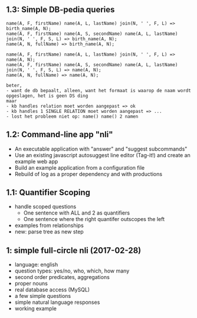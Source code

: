 ## 1.3: Simple DB-pedia queries


    name(A, F, firstName) name(A, L, lastName) join(N, ' ', F, L) => birth_name(A, N);
    name(A, F, firstName) name(A, S, secondName) name(A, L, lastName) join(N, ' ', F, S, L) => birth_name(A, N);
    name(A, N, fullName) => birth_name(A, N);

    name(A, F, firstName) name(A, L, lastName) join(N, ' ', F, L) => name(A, N);
    name(A, F, firstName) name(A, S, secondName) name(A, L, lastName) join(N, ' ', F, S, L) => name(A, N);
    name(A, N, fullName) => name(A, N);

    beter,
    - want de db bepaalt, alleen, want het formaat is waarop de naam wordt opgeslagen, het is geen DS ding
    maar
    - kb handles relation moet worden aangepast => ok
    - kb handles 1 SINGLE RELATION moet worden aangepast => ...
    - lost het probleem niet op: name() name() 2 namen


## 1.2: Command-line app "nli"

* An executable application with "answer" and "suggest subcommands"
* Use an existing javascript autosuggest line editor (Tag-it!) and create an example web app
* Build an example application from a configuration file
* Rebuild of log as a proper dependency and with productions

## 1.1: Quantifier Scoping

* handle scoped questions
    * One sentence with ALL and 2 as quantifiers
    * One sentence where the right quantifer outscopes the left
* examples from relationships
* new: parse tree as new step

## 1: simple full-circle nli (2017-02-28)

* language: english
* question types: yes/no, who, which, how many
* second order predicates, aggregations
* proper nouns
* real database access (MySQL)
* a few simple questions
* simple natural language responses
* working example
